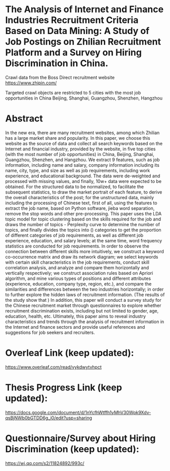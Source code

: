 # The Analysis of Internet and Finance Industries Recruitment Criteria Based on Data Mining: A Study of Job Postings on Zhilian Recruitment Platform and a Survey on Hiring Discrimination in China.

Crawl data from the Boss Direct recruitment website https://www.zhipin.com/

Targeted crawl objects are restricted to 5 cities with the most job opportunities in China
Beijing, Shanghai, Guangzhou, Shenzhen, Hangzhou

# Abstract

In the new era, there are many recruitment websites, among which Zhilian has a large market share and popularity. In this paper, we choose this website as the source of data and collect all search keywords based on the Internet and financial industry, provided by the website, in five top cities (with the most number of job opportunities) in China, Beijing, Shanghai, Guangzhou, Shenzhen, and Hangzhou. We extract 9 features, such as job information, including name and salary, company information including its name, city, type, and size as well as job requirements, including work experience, and educational background. The data were de-weighted and processed with missing values, and finally, 10w+ data were expected to be obtained. For the structured data to be normalized, to facilitate the subsequent statistics, to draw the market portrait of each feature, to derive the overall characteristics of the post; for the unstructured data, mainly including the processing of Chinese text, first of all, using the features to extract the job name, based on Python software, jieba word separation, remove the stop words and other pre-processing. This paper uses the LDA topic model for topic clustering based on the skills required for the job and draws the number of topics - Perplexity curve to determine the number of topics, and finally divides the topics into () categories to get the proportion of different categories of job requirements, as well as different job experience, education, and salary levels; at the same time, word frequency statistics are conducted for job requirements. In order to observe the connection between different skills more intuitively, we construct a keyword co-occurrence matrix and draw its network diagram; we select keywords with certain skill characteristics in the job requirements, conduct skill correlation analysis, and analyze and compare them horizontally and vertically respectively; we construct association rules based on Apriori algorithm, and mine various types of positions and different attributes (experience, education, company type, region, etc.), and compare the similarities and differences between the two industries horizontally; in order to further explore the hidden laws of recruitment information. (The results of the study show that ) In addition, this paper will conduct a survey study for the Chinese recruitment market through questionnaires to explore whether recruitment discrimination exists, including but not limited to gender, age, education, health, etc. Ultimately, this paper aims to reveal industry characteristics and trends through the analysis of recruitment information in the Internet and finance sectors and provide useful references and suggestions for job seekers and recruiters.

# Overleaf Link (keep updated): 
https://www.overleaf.com/read/vykdwytvhpct
# Thesis Progress Link (keep updated): 
https://docs.google.com/document/d/1nYcfhWtffh1yMhV30Wpk9Xdv-qsBjNWb0bGTDD6g_i0/edit?usp=sharing
# Questionnaire/Survey about Hiring Discrimination (keep updated): 
https://wj.qq.com/s2/11824892/993c/
